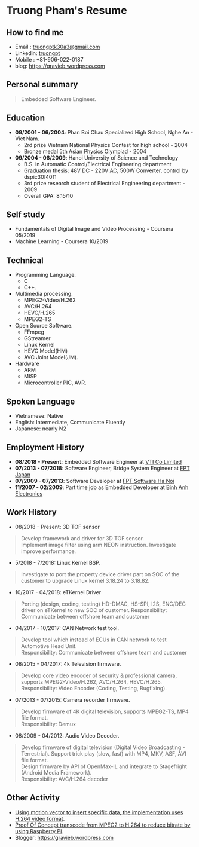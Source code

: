 # Truong Pham's Resume
## How to find me
- Email : truongptk30a3@gmail.com  
- Linkedin: [truongpt](https://www.linkedin.com/in/truongpt)
- Mobile : +81-906-022-0187  
- blog: https://gravieb.wordpress.com  

## Personal summary
> Embedded Software Engineer.

## Education
- **09/2001 - 06/2004**: Phan Boi Chau Specialized High School, Nghe An - Viet Nam.
  - 2rd prize Vietnam National Physics Contest for high school - 2004
  - Bronze medal 5th Asian Physics Olympiad - 2004
- **09/2004 - 06/2009**: Hanoi University of Science and Technology
  - B.S. in Automatic Control/Electrical Engineering department
  - Graduation thesis: 48V DC - 220V AC, 500W Converter, control by dspic30f4011
  - 3rd prize research student of Electrical Engineering department - 2009
  - Overall GPA: 8.15/10  

## Self study
- Fundamentals of Digital Image and Video Processing - Coursera 05/2019
- Machine Learning - Coursera 10/2019  

## Technical
- Programming Language.
  - C
  - C++.
- Multimedia processing.
  - MPEG2-Video/H.262
  - AVC/H.264
  - HEVC/H.265
  - MPEG2-TS
- Open Source Software. 
  - FFmpeg
  - GStreamer
  - Linux Kernel
  - HEVC Model(HM)
  - AVC Joint Model(JM).
- Hardware
  - ARM
  - MISP
  - Microcontroller PIC, AVR.

## Spoken Language
- Vietnamese: Native
- English: Intermediate, Communicate Fluently
- Japanese: nearly N2

## Employment History
- **08/2018 - Present**: Embedded Software Engineer at [VTI Co Limited](http://vti.com.vn)
- **07/2013 - 07/2018**: Software Engineer, Bridge System Engineer at [FPT Japan](https://www.fpt-software.jp/fpt-japan)
- **07/2009 - 07/2013**: Software Developer at [FPT Software Ha Noi](https://www.fpt-software.com/)
- **11/2007 - 02/2009**: Part time job as Embedded Developer at [Binh Anh Electronics](http://binhanh.vn)

## Work History
- 08/2018 - Present: 3D TOF sensor
> Develop framework and driver for 3D TOF sensor.\
> Implement image filter using arm NEON instruction. Investigate improve performance.
  
- 5/2018 - 7/2018: Linux Kernel BSP.
> Investigate to port the property device driver part on SOC of the customer to upgrade Linux kernel 3.18.24 to 3.18.82.

- 10/2017 - 04/2018: eTKernel Driver
> Porting (design, coding, testing) HD-DMAC, HS-SPI, I2S, ENC/DEC driver on eTKernel to new SOC of customer.
> Responsibility: Communicate between offshore team and customer

- 04/2017 - 10/2017: CAN Network test tool.
> Develop tool which instead of ECUs in CAN network to test Automotive Head Unit.\
> Responsibility: Communicate between offshore team and customer

- 08/2015 - 04/2017: 4k Television firmware.
> Develop core video encoder of security & professional camera, supports MPEG2-Video/H.262, AVC/H.264, HEVC/H.265.\
> Responsibility: Video Encoder (Coding, Testing, Bugfixing).

- 07/2013 - 07/2015: Camera recorder firmware.
> Develop firmware of 4K digital television, supports MPEG2-TS, MP4 file format.\
> Responsibility: Demux

- 08/2009 - 04/2012: Audio Video Decoder.
> Develop firmware of digital television (Digital Video Broadcasting - Terrestrial).
Support trick play (slow, fast) with MP4, MKV, ASF, AVI file format.\
Design firmware by API of OpenMax-IL and integrate to Stagefright (Android Media
Framework).  
> Responsibility: AVC/H.264 decoder

## Other Activity
- [Using motion vector to insert specific data, the implementation uses H.264 video format](https://github.com/truongpt/video_watermarking).
- [Proof Of Concept transcode from MPEG2 to H.264 to reduce bitrate by using Raspberry PI](https://github.com/truongpt/omxtranscoder).
- Blogger: https://gravieb.wordpress.com

